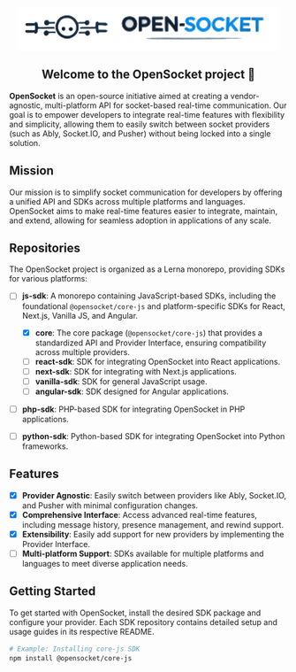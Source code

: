 <p align="center">
  <picture>
    <source media="(prefers-color-scheme: dark)" srcset="https://raw.githubusercontent.com/open-socket/community/refs/heads/main/assets/logo/horizontal/black/openfeature-horizontal-black.png">
    <img align="center" alt="OpenFeature Logo" src="https://raw.githubusercontent.com/open-socket/community/refs/heads/main/assets/logo/horizontal/black/openfeature-horizontal-black.png" />
  </picture>
</p>

<h2 align="center">Welcome to the OpenSocket project 👋</h2>

**OpenSocket** is an open-source initiative aimed at creating a vendor-agnostic, multi-platform API for socket-based real-time communication. Our goal is to empower developers to integrate real-time features with flexibility and simplicity, allowing them to easily switch between socket providers (such as Ably, Socket.IO, and Pusher) without being locked into a single solution.

## Mission
Our mission is to simplify socket communication for developers by offering a unified API and SDKs across multiple platforms and languages. OpenSocket aims to make real-time features easier to integrate, maintain, and extend, allowing for seamless adoption in applications of any scale.

## Repositories
The OpenSocket project is organized as a Lerna monorepo, providing SDKs for various platforms:

- [ ] **js-sdk**: A monorepo containing JavaScript-based SDKs, including the foundational `@opensocket/core-js` and platform-specific SDKs for React, Next.js, Vanilla JS, and Angular.
  - [x] **core**: The core package (`@opensocket/core-js`) that provides a standardized API and Provider Interface, ensuring compatibility across multiple providers.
  - [ ] **react-sdk**: SDK for integrating OpenSocket into React applications.
  - [ ] **next-sdk**: SDK for integrating with Next.js applications.
  - [ ] **vanilla-sdk**: SDK for general JavaScript usage.
  - [ ] **angular-sdk**: SDK designed for Angular applications.

- [ ] **php-sdk**: PHP-based SDK for integrating OpenSocket in PHP applications.

- [ ] **python-sdk**: Python-based SDK for integrating OpenSocket into Python frameworks.

## Features
- [x] **Provider Agnostic**: Easily switch between providers like Ably, Socket.IO, and Pusher with minimal configuration changes.
- [x] **Comprehensive Interface**: Access advanced real-time features, including message history, presence management, and rewind support.
- [x] **Extensibility**: Easily add support for new providers by implementing the Provider Interface.
- [ ] **Multi-platform Support**: SDKs available for multiple platforms and languages to meet diverse application needs.

## Getting Started
To get started with OpenSocket, install the desired SDK package and configure your provider. Each SDK repository contains detailed setup and usage guides in its respective README.

```bash
# Example: Installing core-js SDK
npm install @opensocket/core-js
